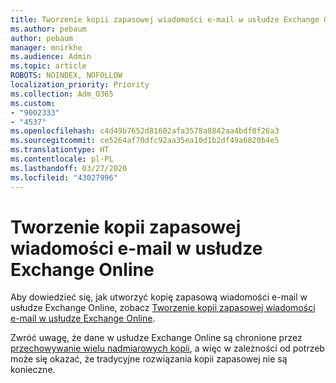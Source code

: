 ```yaml
---
title: Tworzenie kopii zapasowej wiadomości e-mail w usłudze Exchange Online
ms.author: pebaum
author: pebaum
manager: mnirkhe
ms.audience: Admin
ms.topic: article
ROBOTS: NOINDEX, NOFOLLOW
localization_priority: Priority
ms.collection: Adm_O365
ms.custom:
- "9002333"
- "4537"
ms.openlocfilehash: c4d49b7652d81602afa3578a8842aa4bdf0f26a3
ms.sourcegitcommit: ce5264af70dfc92aa35ea10d1b2df49a6820b4e5
ms.translationtype: HT
ms.contentlocale: pl-PL
ms.lasthandoff: 03/27/2020
ms.locfileid: "43027996"
---
```

# <a name="backing-up-email-in-exchange-online"></a>Tworzenie kopii zapasowej wiadomości e-mail w usłudze Exchange Online

Aby dowiedzieć się, jak utworzyć kopię zapasową wiadomości e-mail w usłudze Exchange Online, zobacz [Tworzenie kopii zapasowej wiadomości e-mail w usłudze Exchange Online](https://docs.microsoft.com/exchange/back-up-email).

Zwróć uwagę, że dane w usłudze Exchange Online są chronione przez [przechowywanie wielu nadmiarowych kopii](https://docs.microsoft.com/office365/servicedescriptions/exchange-online-service-description/high-availability-and-business-continuity), a więc w zależności od potrzeb może się okazać, że tradycyjne rozwiązania kopii zapasowej nie są konieczne.
